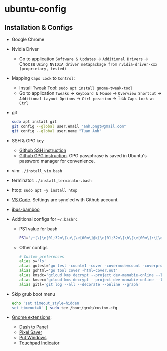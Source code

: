 # ubuntu-config

## Installation & Configs

- Google Chrome
- Nvidia Driver
  - Go to application `Software & Updates` -> `Additional Drivers` -> Choose `Using NVIDIA driver metapackage from nvidia-driver-xxx (proprietary, tested)`
- Mapping `Caps Lock` to `Control`:
  - Install Tweak Tool: `sudo apt install gnome-tweak-tool`
  - Go to application `Tweaks` -> `Keyboard & Mouse` -> `Overview Shortcut` -> `Additional Layout Options` -> `Ctrl position` -> Tick `Caps Lock as Ctrl`
- git

  ```sh
  sudo apt install git
  git config --global user.email "anh.pngt@gmail.com"
  git config --global user.name "Tuan Anh"
  ```

- SSH & GPG key
  - [Github SSH instruction](https://docs.github.com/en/authentication/connecting-to-github-with-ssh/generating-a-new-ssh-key-and-adding-it-to-the-ssh-agent)
  - [Github GPG instruction](https://docs.github.com/en/authentication/managing-commit-signature-verification/generating-a-new-gpg-key). GPG passphrase is saved in Ubuntu's password manager for convenience.
- vim: `./install_vim.bash`
- terminator: `./install_terminator.bash`
- htop: `sudo apt -y install htop`
- [VS Code](https://code.visualstudio.com/). Settings are sync'ed with Github account.
- [ibus-bamboo](https://github.com/BambooEngine/ibus-bamboo)
- Additional configs for `~/.bashrc`
  - PS1 value for bash

    ```bash
    PS1='┌─[\[\e[01;32m\]\u\[\e[00m\]@\[\e[01;32m\]\h\[\e[00m\]:\[\e[1;34m\]\w\[\e[0m\]]$(__git_ps1 " (%s) ")\n└─╼ '
    ```

  - Other configs

    ```bash
    # Custom preferences
    alias s='ls'
    alias gotest='go test -count=1 -cover -covermode=count -coverprofile=cover.out -coverpkg=./... ./...'
    alias gohtml='go tool cover -html=cover.out'
    alias kmsdc='gcloud kms decrypt --project dev-manabie-online --location global --keyring deployments --key github-actions --plaintext-file - --ciphertext-file'
    alias kmsec='gcloud kms decrypt --project dev-manabie-online --location global --keyring deployments --key github-actions --ciphertext-file - --plaintext-file'
    alias gitl='git log --all --decorate --online --graph'
    ```

- Skip grub boot menu

  ```bash
  echo 'set timeout_style=hidden
  set timeout=0' | sudo tee /boot/grub/custom.cfg
  ```

- [Gnome extensions](https://extensions.gnome.org/):
  - [Dash to Panel](https://extensions.gnome.org/extension/1160/dash-to-panel/)
  - [Pixel Saver](https://extensions.gnome.org/extension/723/pixel-saver/)
  - [Put Windows](https://extensions.gnome.org/extension/39/put-windows/)
  - [Touchpad Indicator](https://extensions.gnome.org/extension/131/touchpad-indicator/)
